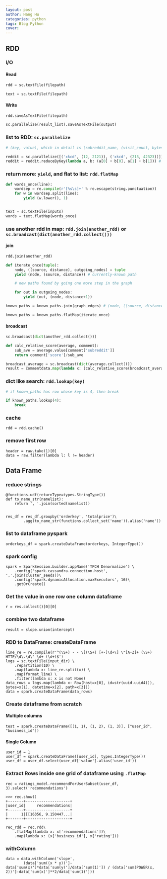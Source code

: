 ```yaml
---
layout: post
author: Hang Hu
categories: python
tags: Blog Python 
cover: 
---
```

## RDD

### I/O

#### Read

```python
rdd = sc.textFile(filepath)
```


```python
text = sc.textFile(filepath)
```


#### Write


```python
rdd.saveAsTextFile(filepath)
```


```python
sc.parallelize(result_list).saveAsTextFile(output)
```


### list to RDD: `sc.parallelize`


```python
# (key, value), which in detail is (subreddit_name, (visit_count, bytes transferred))

reddit = sc.parallelize([('xkcd', (12, 2121)), ('xkcd', (213, 42323))])
reddit = reddit.reduceByKey(lambda a, b: (a[0] + b[0], a[1] + b[1])) # reduce by subreddit_name

```


### return more: `yield`, and flat to list: `rdd.flatMap`


```python
def words_once(line):
    wordsep = re.compile(r'[%s\s]+' % re.escape(string.punctuation))
    for w in wordsep.split(line):
        yield (w.lower(), 1)


text = sc.textFile(inputs)
words = text.flatMap(words_once)
```


### use another rdd in map: `rdd.join(another_rdd)` or `sc.broadcast(dict(another_rdd.collect()))`


#### join


```python
rdd.join(another_rdd)
```


```python
def iterate_once(tuple):
    node, ((source, distance), outgoing_nodes) = tuple
    yield (node, (source, distance)) # currently-known path

    # new paths found by going one more step in the graph

    for out in outgoing_nodes:
        yield (out, (node, distance+1))

known_paths = known_paths.join(graph_edges) # (node, ((source, distance), list of outgoing nodes))

known_paths = known_paths.flatMap(iterate_once)
```


#### broadcast


```python
sc.broadcast(dict(another_rdd.collect()))
```


```python
def calc_relative_score(average, comment):
    sub_ave = average.value[comment['subreddit']]
    return comment['score']/sub_ave

broadcast_average = sc.broadcast(dict(average.collect()))
result = commentdata.map(lambda x: (calc_relative_score(broadcast_average, x), x['author'])).sortBy(lambda x: x[0])
```


### dict like search: `rdd.lookup(key)`


```python
# if known_paths has row whose key is 4, then break

if known_paths.lookup(4):
    break
```


### cache


```
rdd = rdd.cache()
```

### remove first row

```
header = raw.take(1)[0]
data = raw.filter(lambda l: l != header)
```


## Data Frame

### reduce strings

```
@functions.udf(returnType=types.StringType())
def to_name_str(namelist):
    return ', '.join(sorted(namelist))


res_df = res_df.groupby('orderkey', 'totalprice')\
        .agg(to_name_str(functions.collect_set('name')).alias('name'))
```

### list to dataframe pyspark

```
orderkeys_df = spark.createDataFrame(orderkeys, IntegerType())
```

### spark config

```
spark = SparkSession.builder.appName('TPCH Denormalize') \
    .config('spark.cassandra.connection.host', ','.join(cluster_seeds))\
    .config('spark.dynamicAllocation.maxExecutors', 16)\
    .getOrCreate()
```

### Get the value in one row one column dataframe

```
r = res.collect()[0][0]
```

### combine two dataframe

```
result = slope.union(intercept)

```

### RDD to DataFrame: createDataFrame

```
line_re = re.compile(r'^(\S+) - - \[(\S+) [+-]\d+\] \"[A-Z]+ (\S+) HTTP/\d\.\d\" \d+ (\d+)$')
logs = sc.textFile(input_dir) \
    .repartition(10) \
    .map(lambda x: line_re.split(x)) \
    .map(format_line) \
    .filter(lambda x: x is not None)
data_rows = logs.map(lambda x: Row(host=x[0], id=str(uuid.uuid4()), bytes=x[1], datetime=x[2], path=x[3]))
data = spark.createDataFrame(data_rows)
```

### Create dataframe from scratch

#### Multiple columns

```
test = spark.createDataFrame([(1, 1), (1, 2), (1, 3)], ["user_id", "business_id"])
```

#### Single Column

```
user_id = 1
user_df = spark.createDataFrame([user_id], types.IntegerType())
user_df = user_df.select(user_df['value'].alias('user_id'))
```

### Extract Rows inside one grid of dataframe using `.flatMap`

```
rec = ratings_model.recommendForUserSubset(user_df, 3).select('recommendations')
```

```
>>> rec.show()
+-------+--------------------+                                                  
|user_id|     recommendations|
+-------+--------------------+
|      1|[[16356, 9.150447...|
+-------+--------------------+
```

```
rec_rdd = rec.rdd\
    .flatMap(lambda x: x['recommendations'])\
    .map(lambda x: (x['business_id'], x['rating']))
```

### withColumn

```
data = data.withColumn('slope',
        (data['sum((x * y))']-data['sum(x)']*data['sum(y)']/data['sum(1)']) / (data['sum(POWER(x, 2))']-data['sum(x)']**2/data['sum(1)']))
```